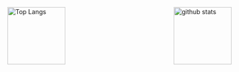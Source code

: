 <p align="left" style="display: flex; justify-content: space-between; align-items: flex-start;"> 
  <img alt="Top Langs" height="130px" src="https://github-readme-stats.vercel.app/api/top-langs/?username=orioriii&layout=compact&show_icons=true" />
  <img alt="github stats" height="130px" src="https://github-readme-stats.vercel.app/api?username=orioriii&show_icons=ture" />
</p>
